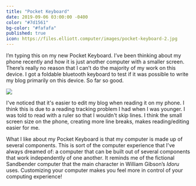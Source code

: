 ```yaml
---
title: "Pocket Keyboard"
date: 2019-09-06 03:00:00 -0400
color: "#7d1561"
bg-color: "#fafafa"
published: true
icon: https://files.elliott.computer/images/pocket-keyboard-2.jpg
---
```


I’m typing this on my new Pocket Keyboard. I’ve been thinking about my phone recently and how it is just another computer with a smaller screen. There’s really no reason that I can’t do the majority of my work on this device. I got a foldable bluetooth keyboard to test if it was possible to write my blog primarily on this device. So far so good.

![](https://files.elliott.computer/images/pocket-keyboard-1.jpg)

I've noticed that it's easier to edit my blog when reading it on my phone. I think this is due to a reading tracking problem I had when I was younger. I was told to read with a ruler so that I wouldn't skip lines. I think the small screen size on the phone, creating more line breaks, makes reading/editing easier for me.

What I like about my Pocket Keyboard is that my computer is made up of several components. This is sort of the computer experience that I've always dreamed of: a computer that can be built out of several components that work independently of one another. It reminds me of the fictional Sandbender computer that the main character in William Gibson’s *Idoru* uses. Customizing your computer makes you feel more in control of your computing experience!
